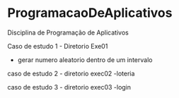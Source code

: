 # ProgramacaoDeAplicativos
Disciplina de Programação de Aplicativos

Caso de estudo 1 - Diretorio Exe01
- gerar numero aleatorio dentro de um intervalo

caso de estudo 2 - diretorio exec02
-loteria

caso de estudo 3 - diretorio exec03
-login